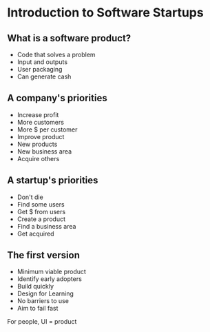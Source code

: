 # Introduction to Software Startups

## What is a software product?

- Code that solves a problem
- Input and outputs
- User packaging
- Can generate cash

## A company's priorities

- Increase profit
- More customers
- More $ per customer
- Improve product
- New products
- New business area
- Acquire others

## A startup's priorities

- Don't die
- Find some users
- Get $ from users
- Create a product
- Find a business area
- Get acquired

## The first version

- Minimum viable product
- Identify early adopters
- Build quickly
- Design for Learning
- No barriers to use
- Aim to fail fast

For people, UI = product

